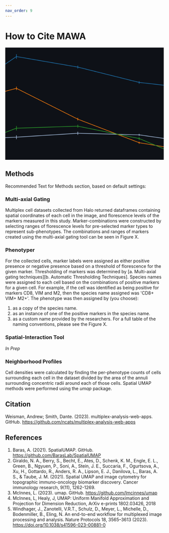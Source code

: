```yaml
---
nav_order: 9
---
```


# How to Cite MAWA

![](./assets/images/Line_plot_example.png)

## Methods
Recommended Text for Methods section, based on default settings:

### Multi-axial Gating
Multiplex cell datasets collected from Halo returned dataframes containing spatial coordinates of each cell in the image, and florescence levels of the markers measured in this study. Marker-combinations were constructed by selecting ranges of florescence levels for pre-selected marker types to represent sub-phenotypes. The combinations and ranges of markers created using the multi-axial gating tool can be seen in Figure X. 

### Phenotyper
For the collected cells, marker labels were assigned as either positive presence or negative presence based on a threshold of florescence for the given marker. Thresholding of markers was determined by [a. Multi-axial gating techniques][b. Automatic Thresholding Techniques]. Species names were assigned to each cell based on the combinations of positive markers for a given cell. For example, if the cell was identified as being positive for markers CD8, VIM and M2, then the species name assigned was 'CD8+ VIM+ M2+'. The phenotype was then assigned by (you choose):
1. as a copy of the species name.
2. as an instance of one of the positive markers in the species name.
3. as a custom name provided by the researchers. For a full table of the naming conventions, please see the Figure X.

### Spatial-Interaction Tool
*In Prep*

### Neighborhood Profiles
Cell densities were calculated by finding the per-phenotype counts of cells surrounding each cell in the dataset divided by the area of the annuli surrounding concentric radii around each of those cells. Spatial UMAP methods were performed using the *umap* package. 

## Citation
Weisman, Andrew; Smith, Dante. (2023). multiplex-analysis-web-apps. GitHub. https://github.com/ncats/multiplex-analysis-web-apps

## References
1. Baras, A. (2021). SpatialUMAP. GitHub. https://github.com/BarasLab/SpatialUMAP  
1. Giraldo, N. A., Berry, S., Becht, E., Ates, D., Schenk, K. M., Engle, E. L., Green, B., Ngyuen, P., Soni, A., Stein, J. E., Succaria, F., Ogurtsova, A., Xu, H., Gottardo, R., Anders, R. A., Lipson, E. J., Danilova, L., Baras, A. S., & Taube, J. M. (2021). Spatial UMAP and image cytometry for topographic immuno-oncology biomarker discovery. Cancer immunology research, 9(11), 1262-1269.  
1. McInnes, L. (2023). umap. GitHub. https://github.com/lmcinnes/umap
1. McInnes, L, Healy, J, UMAP: Uniform Manifold Approximation and Projection for Dimension Reduction, ArXiv e-prints 1802.03426, 2018
1. Windhager, J., Zanotelli, V.R.T., Schulz, D., Meyer, L., Michelle, D., Bodenmiller, B., Eling, N. An end-to-end workflow for multiplexed image processing and analysis. Nature Protocols 18, 3565–3613 (2023). https://doi.org/10.1038/s41596-023-00881-0
